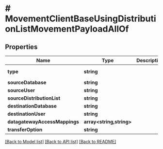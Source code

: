 # # MovementClientBaseUsingDistributionListMovementPayloadAllOf

## Properties

Name | Type | Description | Notes
------------ | ------------- | ------------- | -------------
**type** | **string** |  | [default to TYPE_CLIENTBASE_USING_DISTLIST]
**sourceDatabase** | **string** |  |
**sourceUser** | **string** |  |
**sourceDistributionList** | **string** |  | [optional]
**destinationDatabase** | **string** |  |
**destinationUser** | **string** |  |
**datagatewayAccessMappings** | **array<string,string>** |  | [optional]
**transferOption** | **string** |  |

[[Back to Model list]](../../README.md#models) [[Back to API list]](../../README.md#endpoints) [[Back to README]](../../README.md)
